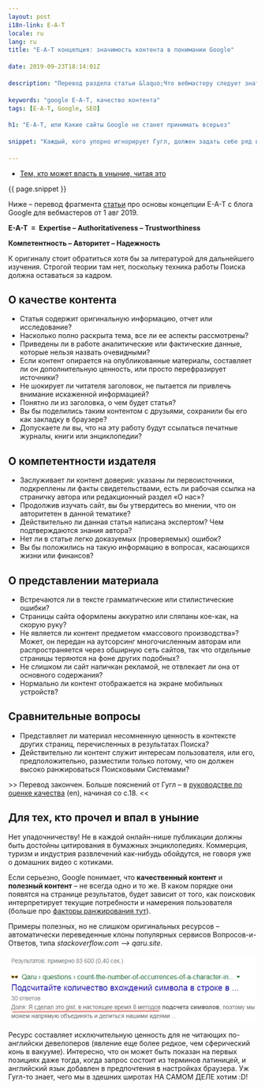 ```yaml
---
layout: post
i18n-link: E-A-T
locale: ru
lang: ru
title: "E-A-T концепция: значимость контента в понимании Google"

date: 2019-09-23T18:14:01Z

description: "Перевод раздела статьи &laquo;Что вебмастеру следует знать о ключевых апдейтах Google&raquo; в webmasters.googleblog.com (1 авг 2019). Не подстрочный. С комментариями."

keywords: "google E-A-T, качество контента"
tags: [E-A-T, Google, SEO]

h1: "E-A-T, или Какие сайты Google не станет принимать всерьез"

snippet: "Каждый, кого упорно игнорирует Гугл, должен задать себе ряд вопросов. Отвечать желательно начистоту, заранее проверив, какие страницы выходят на первый план в Поиске по целевым запросам."

---
```


<ul class="toc txt-right"><li><a href="#fin">Тем, кто может впасть в уныние, читая&nbsp;это</a></li> </ul>
<div>
  <p>{{ page.snippet }}</p>
  <p>Ниже – перевод фрагмента <a href="https://webmasters.googleblog.com/2019/08/core-updates.html" rel="noopener">статьи</a> про основы концепции E-A-T с блога Google для вебмастеров от 1 авг 2019.</p>
  <p class="txt-center"><strong>E-A-T &nbsp;=&nbsp; Expertise &ndash; Authoritativeness &ndash; Trustworthiness</strong></p>
  <p class="txt-center"><strong>Компетентность &ndash; Авторитет &ndash; Надежность</strong></p>
  <p>К оригиналу стоит обратиться хотя бы за литературой для дальнейшего изучения. Строгой теории там нет, поскольку техника работы Поиска должна оставаться за кадром.</p>
</div>
<h2>О качестве контента</h2>
<ul>
  <li>Статья содержит <span class="under">оригинальную информацию,</span> отчет или исследование?</li>
  <li>Насколько полно <span class="under">раскрыта тема, все ли ее аспекты</span> рассмотрены?</li>
  <li>Приведены ли в работе аналитические или фактические <span class="under">данные, которые нельзя назвать очевидными</span>?
  </li>
  <li>Если контент опирается на опубликованные материалы, <span class="under">составляет ли он дополнительную ценность</span>, или просто перефразирует источники?</li>
  <li>Не шокирует ли читателя заголовок, не пытается ли привлечь внимание искаженной информацией?
  </li>
  <li>Понятно ли из заголовка, о чем будет статья?</li>
  <li>Вы бы поделились таким контентом с друзьями, сохранили бы его как закладку в браузере?</li>
  <li>Допускаете ли вы, что на эту работу будут ссылаться печатные журналы, книги или энциклопедии?</li>
</ul>
<h2>О компетентности издателя</h2>
<ul>
  <li><span class="under">Заслуживает ли контент доверия</span>: указаны ли первоисточники, подкреплены ли факты свидетельствами, есть ли рабочая ссылка на страничку автора или редакционный раздел «О нас»?</li>
  <li>Продолжив изучать сайт, вы бы утвердитесь во мнении, что <span class="under">он авторитетен в данной тематике</span>?</li>
  <li>Действительно ли данная <span class="under">статья написана экспертом</span>? Чем подтверждаются знания автора?
  </li>
  <li>Нет ли в статье легко доказуемых (проверяемых) ошибок?</li>
  <li>Вы бы положились на такую информацию в вопросах, касающихся жизни или финансов?
  </li>
</ul>
<h2>О представлении материала</h2>
<ul>
  <li>Встречаются ли в тексте грамматические или стилистические ошибки?</li>
  <li>Страницы сайта оформлены аккуратно или сляпаны кое-как, на скорую руку?</li>
  <li>Не является ли контент предметом «массового производства»? Может, он передан на аутсорсинг многочисленным авторам или распространяется через обширную сеть сайтов, так что отдельные страницы теряются на фоне других подобных?</li>
  <li>Не слишком ли сайт напичкан рекламой, не отвлекает ли она от основного содержания?
  </li>
  <li>Нормально ли контент <span class="under">отображается на экране мобильных устройств</span>?</li>
</ul>
<h2>Сравнительные вопросы</h2>
<ul>
  <li>Представляет ли материал несомненную ценность в контексте других страниц, перечисленных в результатах Поиска?</li>
  <li>Действительно ли контент служит интересам пользователя, или его, предположительно, разместили только потому, что он должен высоко ранжироваться Поисковыми Системами?
  </li>
</ul>
<p>&gt;&gt; Перевод закончен. Больше пояснений от Гугл &ndash; в <a href="https://static.googleusercontent.com/media/guidelines.raterhub.com/en//searchqualityevaluatorguidelines.pdf" rel="noopener" target="_blank">руководстве по оценке качества</a>&nbsp;(en), начиная со с.18. &lt;&lt;</p>
<h2 id="fin">Для тех, кто прочел и впал в уныние</h2>
<p>Нет упадочничеству! Не в каждой онлайн-нише публикации должны быть достойны цитирования в бумажных энциклопедиях. Коммерция, туризм и индустрия развлечений как-нибудь обойдутся, не говоря уже о домашних видео с котиками.</p>
<p>Если серьезно, Google понимает, что <b>качественный контент</b> и <b>полезный контент</b> &ndash; не всегда одно и то же. В каком порядке они появятся на странице результатов, будет зависит от того, как поисковик интерпретирует текущие потребности и намерения пользователя (больше про <a href="https://do-your-own-seo.com/kak-rabotajut-algoritmy-google">факторы ранжирования тут</a>).
<p>Примеры полезных, но не слишком оригинальных ресурсов &ndash; автоматически переведенные клоны популярных сервисов Вопросов-и-Ответов, типа <i>stackoverflow.com &xrarr; qaru.site</i>.</p>
</p><p class="txt-center"><img  src="/images/posts/qaru-first-position-ru.jpg" alt="По сниппету видно, что перевод автоматический, не очень качественный. Скриншот от 10.10 (с фавиконом)"></p>
<p>Ресурс составляет исключительную ценность для не&nbsp;читающих по-английски девелоперов (явление еще более редкое, чем сферический конь в вакууме). Интересно, что он может быть показан на первых позициях даже тогда, когда запрос состоит из терминов латиницей, и английский язык добавлен в предпочтения в настройках браузера. Уж Гугл-то знает, чего мы в здешних широтах НА САМОМ ДЕЛЕ хотим :D!</p>